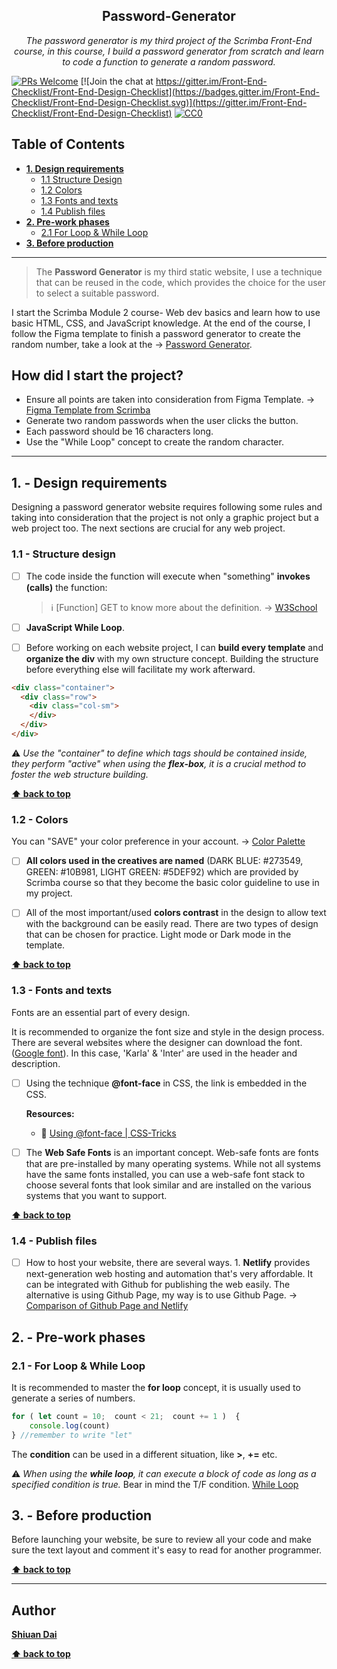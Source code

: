 <h2 align="center">Password-Generator</h2>

<p align="center">
  <em> The password generator is my third project of the Scrimba Front-End course, in this course, I build a password generator from scratch and learn to code a function to generate a random password.</em>
</p>

[![PRs Welcome](https://img.shields.io/badge/PRs-welcome-brightgreen.svg)](http://makeapullrequest.com) [![Join the chat at https://gitter.im/Front-End-Checklist/Front-End-Design-Checklist](https://badges.gitter.im/Front-End-Checklist/Front-End-Design-Checklist.svg)](https://gitter.im/Front-End-Checklist/Front-End-Design-Checklist) [![CC0](https://img.shields.io/badge/license-CC0-green.svg)](https://creativecommons.org/publicdomain/zero/1.0/)

## Table of Contents
* **[1. Design requirements](#1---design-requirements)**
	* [1.1 Structure Design](#11---Structure-design)
	* [1.2 Colors](#12---colors)
	* [1.3 Fonts and texts](#13---fonts-and-texts) 
	* [1.4 Publish files](#14---publish-files)
* **[2. Pre-work phases](#2---pre-work-phases)**
	* [2.1 For Loop & While Loop](#21---For-Loop-&-While-Loop)
* **[3. Before production](#3---before-production)**

---

> The **Password Generator** is my third static website, I use a technique that can be reused in the code, which provides the choice for the user to select a suitable password.

I start the Scrimba Module 2 course- Web dev basics and learn how to use basic HTML, CSS, and JavaScript knowledge. At the end of the course, I follow the Figma template to finish a password generator to create the random number, take a look at the → [Password Generator](https://shiuandai.github.io/Password-Generator/).

## How did I start the project?

* Ensure all points are taken into consideration from Figma Template. → [Figma Template from Scrimba](https://www.figma.com/file/NEj9JDycMjF3XKXq7swoc9/Random-Password-Generator-(New-version)?type=design&node-id=102-702&mode=design&t=13ZXwjZVDKEUibmD-0)
* Generate two random passwords when the user clicks the button.
* Each password should be 16 characters long.
* Use the "While Loop" concept to create the random character.

---

## 1. - Design requirements

Designing a password generator website requires following some rules and taking into consideration that the project is not only a graphic project but a web project too. The next sections are crucial for any web project.

### 1.1 - Structure design

* [ ] The code inside the function will execute when "something" **invokes (calls)** the function:
	> ℹ️ [Function] GET to know more about the definition. → [W3School](https://www.w3schools.com/js/js_functions.asp)

* [ ] **JavaScript While Loop**. 
* [ ] Before working on each website project, I can **build every template** and **organize the div** with my own structure concept. Building the structure before everything else will facilitate my work afterward.

```html
<div class="container">
  <div class="row">
    <div class="col-sm">
    </div>
  </div>
</div>
```

⚠️ *Use the "container" to define which tags should be contained inside, they perform "active" when using the **flex-box**, it is a crucial method to foster the web structure building.* 

**[⬆ back to top](#table-of-contents)**

### 1.2 - Colors

You can "SAVE" your color preference in your account. → [Color Palette](https://scrimba.com/links/hometown-palette)

* [ ] **All colors used in the creatives are named** (DARK BLUE: #273549, GREEN: #10B981, LIGHT GREEN: #5DEF92) which are provided by Scrimba course so that they become the basic color guideline to use in my project.

* [ ] All of the most important/used **colors contrast** in the design to allow text with the background can be easily read. There are two types of design that can be chosen for practice. Light mode or Dark mode in the template.

**[⬆ back to top](#table-of-contents)**

### 1.3 - Fonts and texts

Fonts are an essential part of every design.

It is recommended to organize the font size and style in the design process. There are several websites where the designer can download the font. ([Google font](https://fonts.google.com/)). In this case, 'Karla' & 'Inter' are used in the header and description.

* [ ] Using the technique **@font-face** in CSS, the link is embedded in the CSS. 

  __Resources:__
	* 📖 [Using @font-face | CSS-Tricks](https://css-tricks.com/snippets/css/using-font-face/)

* [ ] The **Web Safe Fonts** is an important concept. Web-safe fonts are fonts that are pre-installed by many operating systems. While not all systems have the same fonts installed, you can use a web-safe font stack to choose several fonts that look similar and are installed on the various systems that you want to support.

**[⬆ back to top](#table-of-contents)**


### 1.4 - Publish files

* [ ] How to host your website, there are several ways. 1. **Netlify** provides next-generation web hosting and automation that's very affordable. It can be integrated with Github for publishing the web easily. The alternative is using Github Page, my way is to use Github Page. → [Comparison of Github Page and Netlify](https://www.freecodecamp.org/news/publish-your-website-netlify-github/) 

## 2. - Pre-work phases

### 2.1 - For Loop & While Loop

It is recommended to master the **for loop** concept, it is usually used to generate a series of numbers.

```js
for ( let count = 10;  count < 21;  count += 1 )  {
    console.log(count)
} //remember to write "let"
```
The **condition** can be used in a different situation, like **>**, **+=** etc.

⚠️ *When using the **while loop**, it can execute a block of code as long as a specified condition is true.* Bear in mind the T/F condition. [While Loop](https://www.w3schools.com/js/js_loop_while.asp#gsc.tab=0)

## 3. - Before production

Before launching your website, be sure to review all your code and make sure the text layout and comment it's easy to read for another programmer.

**[⬆ back to top](#table-of-contents)**

---

## Author

**[Shiuan Dai](https://www.linkedin.com/in/shiuandai/)**

**[⬆ back to top](#table-of-contents)**


[6]:	https://guideguide.me/
[7]:	https://www.sketchapp.com/docs/canvas/rulers-guides-grids/
[8]:	https://getbootstrap.com/docs/4.0/layout/grid/
[9]:	http://flexboxgrid.com/
[10]: https://css-tricks.com/dont-overthink-it-grids/
[11]:	https://www.lifewire.com/aco-file-2619477
[16]:	http://bradfrost.com/blog/post/atomic-web-design/
[22]:	https://js.libhunt.com/
[23]:	https://bestof.js.org/
[28]:	https://gitter.im/Front-End-Checklist/Front-End-Design-Checklist
